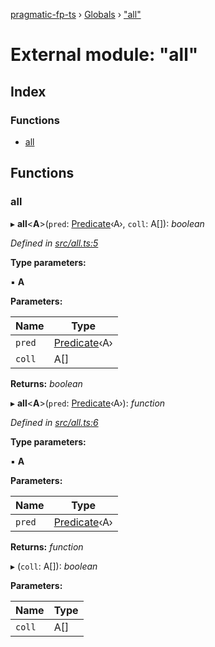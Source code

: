 [pragmatic-fp-ts](../README.md) › [Globals](../globals.md) › ["all"](_all_.md)

# External module: "all"

## Index

### Functions

* [all](_all_.md#all)

## Functions

###  all

▸ **all**<**A**>(`pred`: [Predicate](_types_.md#predicate)‹A›, `coll`: A[]): *boolean*

*Defined in [src/all.ts:5](https://github.com/hermann-p/pragmatic-fp-ts/blob/d13f3c1/src/all.ts#L5)*

**Type parameters:**

▪ **A**

**Parameters:**

Name | Type |
------ | ------ |
`pred` | [Predicate](_types_.md#predicate)‹A› |
`coll` | A[] |

**Returns:** *boolean*

▸ **all**<**A**>(`pred`: [Predicate](_types_.md#predicate)‹A›): *function*

*Defined in [src/all.ts:6](https://github.com/hermann-p/pragmatic-fp-ts/blob/d13f3c1/src/all.ts#L6)*

**Type parameters:**

▪ **A**

**Parameters:**

Name | Type |
------ | ------ |
`pred` | [Predicate](_types_.md#predicate)‹A› |

**Returns:** *function*

▸ (`coll`: A[]): *boolean*

**Parameters:**

Name | Type |
------ | ------ |
`coll` | A[] |
